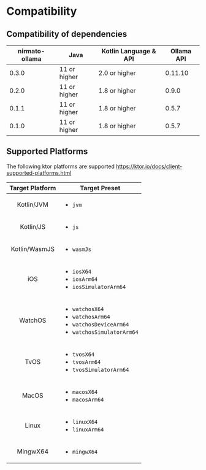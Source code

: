 # Compatibility

## Compatibility of dependencies

| nirmato-ollama | Java         | Kotlin Language & API | Ollama API |
|----------------|--------------|-----------------------|------------|
| 0.3.0          | 11 or higher | 2.0 or higher         | 0.11.10    |
| 0.2.0          | 11 or higher | 1.8 or higher         | 0.9.0      |
| 0.1.1          | 11 or higher | 1.8 or higher         | 0.5.7      |
| 0.1.0          | 11 or higher | 1.8 or higher         | 0.5.7      |

## Supported Platforms

The following ktor platforms are supported https://ktor.io/docs/client-supported-platforms.html

| Target Platform | Target Preset                                                                                                      |
|:---------------:|--------------------------------------------------------------------------------------------------------------------|
|   Kotlin/JVM    | <ul><li>`jvm`</li></ul>                                                                                            |
|    Kotlin/JS    | <ul><li>`js`</li></ul>                                                                                             |
|  Kotlin/WasmJS  | <ul><li>`wasmJs`</li></ul>                                                                                         |
|       iOS       | <ul><li>`iosX64`</li><li>`iosArm64`</li><li>`iosSimulatorArm64`</li></ul>                                          |
|     WatchOS     | <ul><li>`watchosX64`</li><li>`watchosArm64`</li><li>`watchosDeviceArm64`</li><li>`watchosSimulatorArm64`</li></ul> |
|      TvOS       | <ul><li>`tvosX64`</li><li>`tvosArm64`</li><li>`tvosSimulatorArm64`</li></ul>                                       |
|      MacOS      | <ul><li>`macosX64`</li><li>`macosArm64`</li></ul>                                                                  |
|      Linux      | <ul><li>`linuxX64`</li><li>`linuxArm64`</li></ul>                                                                  |
|    MingwX64     | <ul><li>`mingwX64`</li></ul>                                                                                       |
